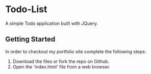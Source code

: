 # Todo-List

A simple Todo application built with JQuery.

## Getting Started

In order to checkout my portfolio site complete the following steps:

1. Download the files or fork the repo on Github.
2. Open the 'index.html' file from a web browser.